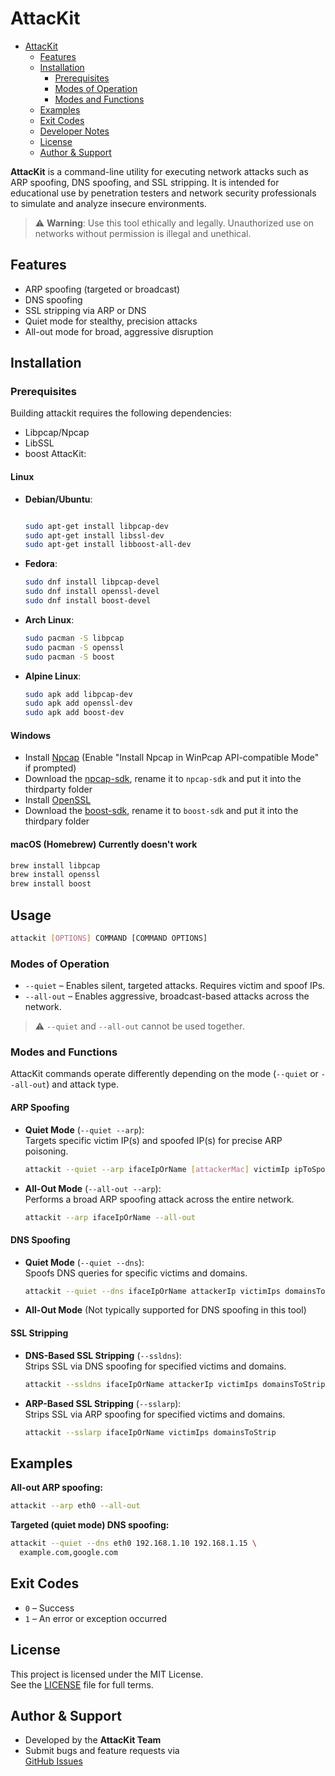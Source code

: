 # AttacKit

<!--toc:start-->
- [AttacKit](#attackit)
  - [Features](#features)
  - [Installation](#installation)
    - [Prerequisites](#prerequisites)
    - [Modes of Operation](#modes-of-operation)
    - [Modes and Functions](#modes-and-functions)
  - [Examples](#examples)
  - [Exit Codes](#exit-codes)
  - [Developer Notes](#developer-notes)
  - [License](#license)
  - [Author & Support](#author--support)
<!--toc:end-->

**AttacKit** is a command-line utility for executing network attacks such as ARP
spoofing, DNS spoofing, and SSL stripping. It is intended for educational use
by penetration testers and network security professionals to simulate and
analyze insecure environments.

> ⚠️ **Warning**: Use this tool ethically and legally. Unauthorized use on
> networks without permission is illegal and unethical.

## Features

- ARP spoofing (targeted or broadcast)
- DNS spoofing
- SSL stripping via ARP or DNS
- Quiet mode for stealthy, precision attacks
- All-out mode for broad, aggressive disruption

## Installation

### Prerequisites

Building attackit requires the following dependencies:
- Libpcap/Npcap
-  LibSSL
-  boost
AttacKit:

#### Linux

- **Debian/Ubuntu**:

  ```bash

  sudo apt-get install libpcap-dev
  sudo apt-get install libssl-dev
  sudo apt-get install libboost-all-dev
  ```

- **Fedora**:

  ```bash
  sudo dnf install libpcap-devel
  sudo dnf install openssl-devel
  sudo dnf install boost-devel
  ```

- **Arch Linux**:

  ```bash
  sudo pacman -S libpcap
  sudo pacman -S openssl
  sudo pacman -S boost
  ```

- **Alpine Linux**:

  ```bash
  sudo apk add libpcap-dev
  sudo apk add openssl-dev
  sudo apk add boost-dev
  ```

#### Windows

- Install [Npcap](https://nmap.org/npcap/)
  (Enable "Install Npcap in WinPcap API-compatible Mode" if prompted)
- Download the [npcap-sdk](https://npcap.com/#download), rename it to ``npcap-sdk`` and put it into the thirdparty folder
- Install [OpenSSL](https://slproweb.com/products/Win32OpenSSL.html)
- Download the [boost-sdk](https://www.boost.org/releases/latest/), rename it to ``boost-sdk`` and put it into the thirdpary folder

#### macOS (Homebrew) Currently doesn't work

```bash
brew install libpcap
brew install openssl
brew install boost
```

## Usage

```bash
attackit [OPTIONS] COMMAND [COMMAND OPTIONS]
```

### Modes of Operation

- `--quiet` – Enables silent, targeted attacks. Requires victim and spoof IPs.
- `--all-out` – Enables aggressive, broadcast-based attacks across the network.

> ⚠️ `--quiet` and `--all-out` cannot be used together.

### Modes and Functions

AttacKit commands operate differently depending on the mode (`--quiet` or
`--all-out`) and attack type.

#### ARP Spoofing

- **Quiet Mode** (`--quiet --arp`):  
  Targets specific victim IP(s) and spoofed IP(s) for precise ARP poisoning.

  ```bash
  attackit --quiet --arp ifaceIpOrName [attackerMac] victimIp ipToSpoof
  ```

- **All-Out Mode** (`--all-out --arp`):  
  Performs a broad ARP spoofing attack across the entire network.

  ```bash
  attackit --arp ifaceIpOrName --all-out
  ```

#### DNS Spoofing

- **Quiet Mode** (`--quiet --dns`):  
  Spoofs DNS queries for specific victims and domains.

  ```bash
  attackit --quiet --dns ifaceIpOrName attackerIp victimIps domainsToSpoof
  ```

- **All-Out Mode** (Not typically supported for DNS spoofing in this tool)

#### SSL Stripping

- **DNS-Based SSL Stripping** (`--ssldns`):  
  Strips SSL via DNS spoofing for specified victims and domains.

  ```bash
  attackit --ssldns ifaceIpOrName attackerIp victimIps domainsToStrip
  ```

- **ARP-Based SSL Stripping** (`--sslarp`):  
  Strips SSL via ARP spoofing for specified victims and domains.

  ```bash
  attackit --sslarp ifaceIpOrName victimIps domainsToStrip
  ```

## Examples

**All-out ARP spoofing:**

```bash
attackit --arp eth0 --all-out
```

**Targeted (quiet mode) DNS spoofing:**

```bash
attackit --quiet --dns eth0 192.168.1.10 192.168.1.15 \
  example.com,google.com
```

## Exit Codes

- `0` – Success
- `1` – An error or exception occurred

## License

This project is licensed under the MIT License.  
See the [LICENSE](LICENSE) file for full terms.

## Author & Support

- Developed by the **AttacKit Team**
- Submit bugs and feature requests via  
  [GitHub Issues](https://github.com/Schnitzels-tue/AttacKit/issues)
